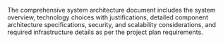 The comprehensive system architecture document includes the system overview, technology choices with justifications, detailed component architecture specifications, security, and scalability considerations, and required infrastructure details as per the project plan requirements.
```